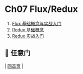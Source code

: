 # Ch07 Flux/Redux

1. [Flux 基础概念与实战入门](react-flux-introduction.md)
2. [Redux 基础概念](react-redux-introduction.md)
3. [Redux 实战入门](react-redux-real-world-example.md)

## :door: 任意门
| [回首页](../summary.html) |